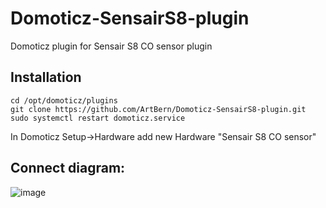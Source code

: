 # Domoticz-SensairS8-plugin
Domoticz plugin for Sensair S8 CO sensor plugin

## Installation
```
cd /opt/domoticz/plugins
git clone https://github.com/ArtBern/Domoticz-SensairS8-plugin.git
sudo systemctl restart domoticz.service
```

In Domoticz Setup->Hardware add new Hardware "Sensair S8 CO sensor"

## Connect diagram:

![image](https://user-images.githubusercontent.com/3448931/105080039-52c7ea80-5aa1-11eb-8406-b7dcd3124aea.png)
